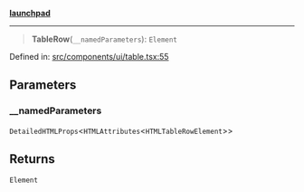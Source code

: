 [**launchpad**](index.md)

***

> **TableRow**(`__namedParameters`): `Element`

Defined in: [src/components/ui/table.tsx:55](https://github.com/victorbratov/launchpad/blob/2fb5c03d3b8a4ead86d4ea12df9db7edc90ac88e/src/components/ui/table.tsx#L55)

## Parameters

### \_\_namedParameters

`DetailedHTMLProps`\<`HTMLAttributes`\<`HTMLTableRowElement`\>\>

## Returns

`Element`
